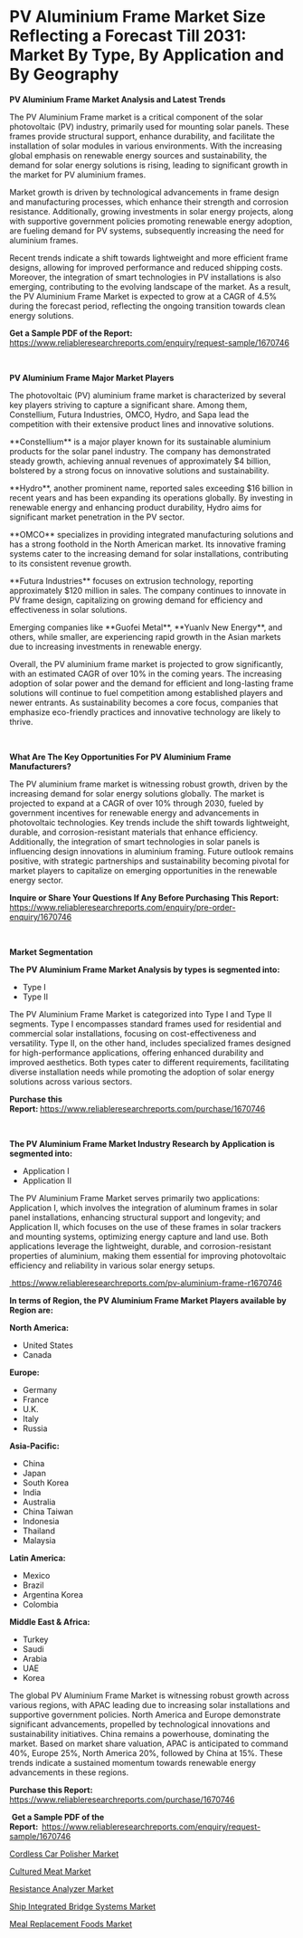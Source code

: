 <p><h1>PV Aluminium Frame Market Size Reflecting a Forecast Till 2031: Market By Type, By Application and By Geography</h1></p><p><strong>PV Aluminium Frame Market Analysis and Latest Trends</strong></p>
<p><p>The PV Aluminium Frame market is a critical component of the solar photovoltaic (PV) industry, primarily used for mounting solar panels. These frames provide structural support, enhance durability, and facilitate the installation of solar modules in various environments. With the increasing global emphasis on renewable energy sources and sustainability, the demand for solar energy solutions is rising, leading to significant growth in the market for PV aluminium frames.</p><p>Market growth is driven by technological advancements in frame design and manufacturing processes, which enhance their strength and corrosion resistance. Additionally, growing investments in solar energy projects, along with supportive government policies promoting renewable energy adoption, are fueling demand for PV systems, subsequently increasing the need for aluminium frames.</p><p>Recent trends indicate a shift towards lightweight and more efficient frame designs, allowing for improved performance and reduced shipping costs. Moreover, the integration of smart technologies in PV installations is also emerging, contributing to the evolving landscape of the market. As a result, the PV Aluminium Frame Market is expected to grow at a CAGR of 4.5% during the forecast period, reflecting the ongoing transition towards clean energy solutions.</p></p>
<p><strong>Get a Sample PDF of the Report:&nbsp;</strong> <a href="https://www.reliableresearchreports.com/enquiry/request-sample/1670746?utm_campaign=36&utm_medium=2&utm_source=Github&utm_content=ia&utm_term=09102024&utm_id=pv-aluminium-frame">https://www.reliableresearchreports.com/enquiry/request-sample/1670746</a></p>
<p>&nbsp;</p>
<p><strong>PV Aluminium Frame Major Market Players</strong></p>
<p><p>The photovoltaic (PV) aluminium frame market is characterized by several key players striving to capture a significant share. Among them, Constellium, Futura Industries, OMCO, Hydro, and Sapa lead the competition with their extensive product lines and innovative solutions.</p><p>**Constellium** is a major player known for its sustainable aluminium products for the solar panel industry. The company has demonstrated steady growth, achieving annual revenues of approximately $4 billion, bolstered by a strong focus on innovative solutions and sustainability.</p><p>**Hydro**, another prominent name, reported sales exceeding $16 billion in recent years and has been expanding its operations globally. By investing in renewable energy and enhancing product durability, Hydro aims for significant market penetration in the PV sector.</p><p>**OMCO** specializes in providing integrated manufacturing solutions and has a strong foothold in the North American market. Its innovative framing systems cater to the increasing demand for solar installations, contributing to its consistent revenue growth.</p><p>**Futura Industries** focuses on extrusion technology, reporting approximately $120 million in sales. The company continues to innovate in PV frame design, capitalizing on growing demand for efficiency and effectiveness in solar solutions.</p><p>Emerging companies like **Guofei Metal**, **Yuanlv New Energy**, and others, while smaller, are experiencing rapid growth in the Asian markets due to increasing investments in renewable energy. </p><p>Overall, the PV aluminium frame market is projected to grow significantly, with an estimated CAGR of over 10% in the coming years. The increasing adoption of solar power and the demand for efficient and long-lasting frame solutions will continue to fuel competition among established players and newer entrants. As sustainability becomes a core focus, companies that emphasize eco-friendly practices and innovative technology are likely to thrive.</p></p>
<p>&nbsp;</p>
<p><strong>What Are The Key Opportunities For PV Aluminium Frame Manufacturers?</strong></p>
<p><p>The PV aluminium frame market is witnessing robust growth, driven by the increasing demand for solar energy solutions globally. The market is projected to expand at a CAGR of over 10% through 2030, fueled by government incentives for renewable energy and advancements in photovoltaic technologies. Key trends include the shift towards lightweight, durable, and corrosion-resistant materials that enhance efficiency. Additionally, the integration of smart technologies in solar panels is influencing design innovations in aluminium framing. Future outlook remains positive, with strategic partnerships and sustainability becoming pivotal for market players to capitalize on emerging opportunities in the renewable energy sector.</p></p>
<p><strong>Inquire or Share Your Questions If Any Before Purchasing This Report:</strong> <a href="https://www.reliableresearchreports.com/enquiry/pre-order-enquiry/1670746?utm_campaign=36&utm_medium=2&utm_source=Github&utm_content=ia&utm_term=09102024&utm_id=pv-aluminium-frame">https://www.reliableresearchreports.com/enquiry/pre-order-enquiry/1670746</a></p>
<p>&nbsp;</p>
<p><strong>Market Segmentation</strong></p>
<p><strong>The PV Aluminium Frame Market Analysis by types is segmented into:</strong></p>
<p><ul><li>Type I</li><li>Type II</li></ul></p>
<p><p>The PV Aluminium Frame Market is categorized into Type I and Type II segments. Type I encompasses standard frames used for residential and commercial solar installations, focusing on cost-effectiveness and versatility. Type II, on the other hand, includes specialized frames designed for high-performance applications, offering enhanced durability and improved aesthetics. Both types cater to different requirements, facilitating diverse installation needs while promoting the adoption of solar energy solutions across various sectors.</p></p>
<p><strong>Purchase this Report:&nbsp;</strong><a href="https://www.reliableresearchreports.com/purchase/1670746?utm_campaign=36&utm_medium=2&utm_source=Github&utm_content=ia&utm_term=09102024&utm_id=pv-aluminium-frame">https://www.reliableresearchreports.com/purchase/1670746</a></p>
<p>&nbsp;</p>
<p><strong>The PV Aluminium Frame Market Industry Research by Application is segmented into:</strong></p>
<p><ul><li>Application I</li><li>Application II</li></ul></p>
<p><p>The PV Aluminium Frame Market serves primarily two applications: Application I, which involves the integration of aluminum frames in solar panel installations, enhancing structural support and longevity; and Application II, which focuses on the use of these frames in solar trackers and mounting systems, optimizing energy capture and land use. Both applications leverage the lightweight, durable, and corrosion-resistant properties of aluminium, making them essential for improving photovoltaic efficiency and reliability in various solar energy setups.</p></p>
<p><a href="https://www.reliableresearchreports.com/pv-aluminium-frame-r1670746?utm_campaign=36&utm_medium=2&utm_source=Github&utm_content=ia&utm_term=09102024&utm_id=pv-aluminium-frame">&nbsp;https://www.reliableresearchreports.com/pv-aluminium-frame-r1670746</a></p>
<p><strong>In terms of Region, the PV Aluminium Frame Market Players available by Region are:</strong></p>
<p>
    <p> <strong> North America: </strong>
        <ul>
            <li>United States</li>
            <li>Canada</li>
        </ul>
        </p> 
    <p> <strong> Europe: </strong>
        <ul>
            <li>Germany</li>
            <li>France</li>
            <li>U.K.</li>
            <li>Italy</li>
            <li>Russia</li>
        </ul>
        </p> 
    <p> <strong> Asia-Pacific: </strong>
        <ul>
            <li>China</li>
            <li>Japan</li>
            <li>South Korea</li>
            <li>India</li>
            <li>Australia</li>
            <li>China Taiwan</li>
            <li>Indonesia</li>
            <li>Thailand</li>
            <li>Malaysia</li>
        </ul>
        </p> 
    <p> <strong> Latin America: </strong>
        <ul>
            <li>Mexico</li>
            <li>Brazil</li>
            <li>Argentina Korea</li>
            <li>Colombia</li>
        </ul>
        </p> 
    <p> <strong> Middle East & Africa: </strong>
        <ul>
            <li>Turkey</li>
            <li>Saudi</li>
            <li>Arabia</li>
            <li>UAE</li>
            <li>Korea</li>
        </ul>
    </p>
    </p>
<p><p>The global PV Aluminium Frame Market is witnessing robust growth across various regions, with APAC leading due to increasing solar installations and supportive government policies. North America and Europe demonstrate significant advancements, propelled by technological innovations and sustainability initiatives. China remains a powerhouse, dominating the market. Based on market share valuation, APAC is anticipated to command 40%, Europe 25%, North America 20%, followed by China at 15%. These trends indicate a sustained momentum towards renewable energy advancements in these regions.</p></p>
<p><strong>Purchase this Report: </strong><a href="https://www.reliableresearchreports.com/purchase/1670746?utm_campaign=36&utm_medium=2&utm_source=Github&utm_content=ia&utm_term=09102024&utm_id=pv-aluminium-frame">https://www.reliableresearchreports.com/purchase/1670746</a></p>
<p>&nbsp;<strong>Get a Sample PDF of the Report:&nbsp;&nbsp;</strong><a href="https://www.reliableresearchreports.com/enquiry/request-sample/1670746?utm_campaign=36&utm_medium=2&utm_source=Github&utm_content=ia&utm_term=09102024&utm_id=pv-aluminium-frame">https://www.reliableresearchreports.com/enquiry/request-sample/1670746</a></p>
<p><strong></strong></p>
<p><p><a href="https://www.linkedin.com/pulse/global-cordless-car-polisher-industry-analysis-report-e3zqe?utm_campaign=36&utm_medium=2&utm_source=Github&utm_content=ia&utm_term=09102024&utm_id=pv-aluminium-frame">Cordless Car Polisher Market</a></p><p><a href="https://issuu.com/reportprime-2/docs/cultured-meat-market-size-2030.pptx_edef94b785e31e?utm_campaign=36&utm_medium=2&utm_source=Github&utm_content=ia&utm_term=09102024&utm_id=pv-aluminium-frame">Cultured Meat Market</a></p><p><a href="https://github.com/GRUBBSCHARLES/Market-Research-Report-List-1/blob/main/resistance-analyzer-market.md?utm_campaign=36&utm_medium=2&utm_source=Github&utm_content=ia&utm_term=09102024&utm_id=pv-aluminium-frame">Resistance Analyzer Market</a></p><p><a href="https://github.com/AngelaWalsh696/Market-Research-Report-List-1/blob/main/ship-integrated-bridge-systems-market.md?utm_campaign=36&utm_medium=2&utm_source=Github&utm_content=ia&utm_term=09102024&utm_id=pv-aluminium-frame">Ship Integrated Bridge Systems Market</a></p><p><a href="https://issuu.com/reportprime-2/docs/meal-replacement-foods-market-size-_bfb5d1569dc0c7?utm_campaign=36&utm_medium=2&utm_source=Github&utm_content=ia&utm_term=09102024&utm_id=pv-aluminium-frame">Meal Replacement Foods Market</a></p></p>